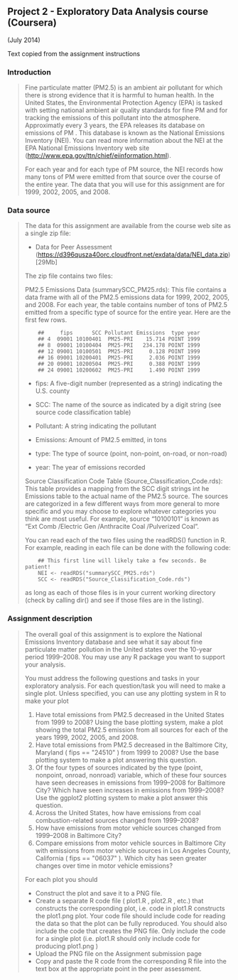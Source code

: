 ## Project 2 - Exploratory Data Analysis course (Coursera)

(July 2014)

Text copied from the assignment instructions

### Introduction

> Fine particulate matter (PM2.5) is an ambient air pollutant for which there is strong evidence that it is harmful
> to human health. In the United States, the Environmental Protection Agency (EPA) is tasked with setting
> national ambient air quality standards for fine PM and for tracking the emissions of this pollutant into the
> atmosphere. Approximatly every 3 years, the EPA releases its database on emissions of PM . This
> database is known as the National Emissions Inventory (NEI). You can read more information about the
> NEI at the EPA National Emissions Inventory web site (http://www.epa.gov/ttn/chief/eiinformation.html).
> 
> For each year and for each type of PM source, the NEI records how many tons of PM were emitted from
> that source over the course of the entire year. The data that you will use for this assignment are for 1999,
> 2002, 2005, and 2008.

### Data source

> The data for this assignment are available from the course web site as a single zip file:
> 
> - Data for Peer Assessment (https://d396qusza40orc.cloudfront.net/exdata/data/NEI_data.zip) [29Mb]
> 
> The zip file contains two files:
> 
> PM2.5 Emissions Data (summarySCC_PM25.rds): This file contains a data frame with all of the PM2.5 emissions data for 1999, 2002, 2005, and 2008. For each year, the table contains number of tons of PM2.5 emitted from a specific type of source for the entire year. Here are the first few rows.
> 
> ~~~
>     ##     fips      SCC Pollutant Emissions  type year
>     ## 4  09001 10100401  PM25-PRI    15.714 POINT 1999
>     ## 8  09001 10100404  PM25-PRI   234.178 POINT 1999
>     ## 12 09001 10100501  PM25-PRI     0.128 POINT 1999
>     ## 16 09001 10200401  PM25-PRI     2.036 POINT 1999
>     ## 20 09001 10200504  PM25-PRI     0.388 POINT 1999
>     ## 24 09001 10200602  PM25-PRI     1.490 POINT 1999
> ~~~
> 
>   -  fips: A five-digit number (represented as a string) indicating the U.S. county
> 
>   -  SCC: The name of the source as indicated by a digit string (see source code classification table)
> 
>   -  Pollutant: A string indicating the pollutant
> 
>   -  Emissions: Amount of PM2.5 emitted, in tons
> 
>   -  type: The type of source (point, non-point, on-road, or non-road)
> 
>   -  year: The year of emissions recorded
> 
> Source Classification Code Table (Source_Classification_Code.rds): This table provides a mapping from the SCC digit strings int he Emissions table to the actual name of the PM2.5 source. The sources are categorized in a few different ways from more general to more specific and you may choose to explore whatever categories you think are most useful. For example, source “10100101” is known as “Ext Comb /Electric Gen /Anthracite Coal /Pulverized Coal”.
> 
> You can read each of the two files using the readRDS() function in R. For example, reading in each file can be done with the following code:
> 
> ~~~
>     ## This first line will likely take a few seconds. Be patient!
>     NEI <- readRDS("summarySCC_PM25.rds")
>     SCC <- readRDS("Source_Classification_Code.rds")
> ~~~
> 
> as long as each of those files is in your current working directory (check by calling dir() and see if those files are in the listing).

### Assignment description

> The overall goal of this assignment is to explore the National Emissions Inventory database and see what it say about fine particulate matter pollution in the United states over the 10-year period 1999–2008. You may use any R package you want to support your analysis.
> 
> You must address the following questions and tasks in your exploratory analysis. For each question/task you will need to make a single plot. Unless specified, you can use any plotting system in R to make your plot
> 
> 1. Have total emissions from PM2.5 decreased in the United States from 1999 to 2008? Using the base plotting system, make a plot showing the total PM2.5 emission from all sources for each of the years 1999, 2002, 2005, and 2008.
> 2. Have total emissions from PM2.5 decreased in the Baltimore City, Maryland ( fips == "24510" ) from 1999 to 2008? Use the base plotting system to make a plot answering this question.
> 3. Of the four types of sources indicated by the type (point, nonpoint, onroad, nonroad) variable, which of these four sources have seen decreases in emissions from 1999–2008 for Baltimore City? Which have seen increases in emissions from 1999–2008? Use the ggplot2 plotting system to make a plot answer this question.
> 4. Across the United States, how have emissions from coal combustion-related sources changed from 1999–2008?
> 5. How have emissions from motor vehicle sources changed from 1999–2008 in Baltimore City?
> 6. Compare emissions from motor vehicle sources in Baltimore City with emissions from motor vehicle sources in Los Angeles County, California ( fips == "06037" ). Which city has seen greater changes over time in motor vehicle emissions?
> 
> For each plot you should
> 
> - Construct the plot and save it to a PNG file.
> - Create a separate R code file ( plot1.R , plot2.R , etc.) that constructs the corresponding plot, i.e. code in plot1.R constructs the plot1.png plot. Your code file should include code for reading the data so that the plot can be fully reproduced. You should also include the code that creates the PNG file. Only include the code for a single plot (i.e. plot1.R should only include code for producing plot1.png )
> - Upload the PNG file on the Assignment submission page
> - Copy and paste the R code from the corresponding R file into the text box at the appropriate point in the peer assessment.

